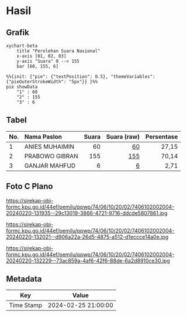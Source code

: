 # Hasil

## Grafik

```mermaid
xychart-beta
    title "Perolehan Suara Nasional"
    x-axis [01, 02, 03]
    y-axis "Suara" 0 --> 155
    bar [60, 155, 6]
```

```mermaid
%%{init: {"pie": {"textPosition": 0.5}, "themeVariables": {"pieOuterStrokeWidth": "5px"}} }%%
pie showData
    "1" : 60
    "2" : 155
    "3" : 6
```

## Tabel

| No. | Nama Paslon    | Suara | Suara (raw) | Persentase |
|:--- |:-------------- | -----:| -----------:| ----------:|
| 1   | ANIES MUHAIMIN | 60    | [60][p-1]   | 27,15      |
| 2   | PRABOWO GIBRAN | 155   | [155][p-2]  | 70,14      |
| 3   | GANJAR MAHFUD  | 6     | [6][p-3]    | 2,71       |


[p-1]: https://github.com/gigit-pemilu/pemilu-2024/blob/main/pilpres/hitung-suara/sub/74-sulawesi-tenggara/sub/06-bombana/sub/10-poleang-utara/sub/2002-tanah-poleang/sub/004-tps/sub/paslon-1.txt
[p-2]: https://github.com/gigit-pemilu/pemilu-2024/blob/main/pilpres/hitung-suara/sub/74-sulawesi-tenggara/sub/06-bombana/sub/10-poleang-utara/sub/2002-tanah-poleang/sub/004-tps/sub/paslon-2.txt
[p-3]: https://github.com/gigit-pemilu/pemilu-2024/blob/main/pilpres/hitung-suara/sub/74-sulawesi-tenggara/sub/06-bombana/sub/10-poleang-utara/sub/2002-tanah-poleang/sub/004-tps/sub/paslon-3.txt

## Foto C Plano

https://sirekap-obj-formc.kpu.go.id/44ef/pemilu/ppwp/74/06/10/20/02/7406102002004-20240220-131935--29c13019-3866-4721-9716-ddcde5807861.jpg

https://sirekap-obj-formc.kpu.go.id/44ef/pemilu/ppwp/74/06/10/20/02/7406102002004-20240220-132021--d906a22a-26d5-4875-a512-d1eccce14a0e.jpg

https://sirekap-obj-formc.kpu.go.id/44ef/pemilu/ppwp/74/06/10/20/02/7406102002004-20240220-132229--73ac859a-4af6-42f6-88de-6a2d8910ce30.jpg


## Metadata

| Key        | Value               |
| ---------- | ------------------- |
| Time Stamp | 2024-02-25 21:00:00 |



